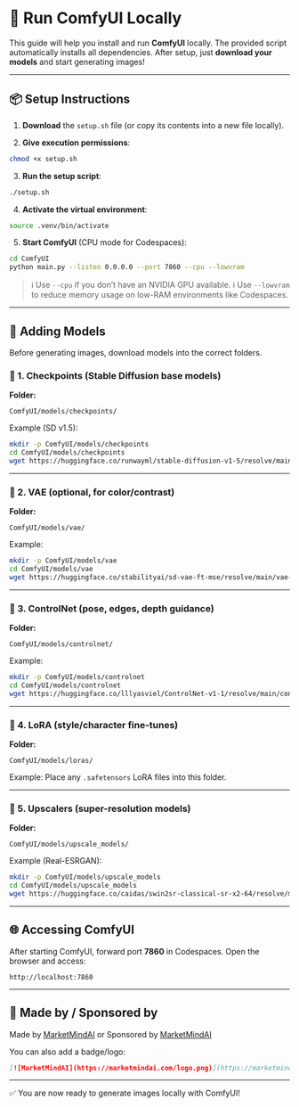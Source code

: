 # 🚀 Run ComfyUI Locally

This guide will help you install and run **ComfyUI** locally.
The provided script automatically installs all dependencies.
After setup, just **download your models** and start generating images!

---

## 📦 Setup Instructions

1. **Download** the `setup.sh` file (or copy its contents into a new file locally).

2. **Give execution permissions**:

```bash
chmod +x setup.sh
```

3. **Run the setup script**:

```bash
./setup.sh
```

4. **Activate the virtual environment**:

```bash
source .venv/bin/activate
```

5. **Start ComfyUI** (CPU mode for Codespaces):

```bash
cd ComfyUI
python main.py --listen 0.0.0.0 --port 7860 --cpu --lowvram
```

> ℹ️ Use `--cpu` if you don’t have an NVIDIA GPU available.
> ℹ️ Use `--lowvram` to reduce memory usage on low-RAM environments like Codespaces.

---

## 📂 Adding Models

Before generating images, download models into the correct folders.

### 🔹 1. Checkpoints (Stable Diffusion base models)

**Folder:**

```
ComfyUI/models/checkpoints/
```

Example (SD v1.5):

```bash
mkdir -p ComfyUI/models/checkpoints
cd ComfyUI/models/checkpoints
wget https://huggingface.co/runwayml/stable-diffusion-v1-5/resolve/main/v1-5-pruned-emaonly.safetensors
```

---

### 🔹 2. VAE (optional, for color/contrast)

**Folder:**

```
ComfyUI/models/vae/
```

Example:

```bash
mkdir -p ComfyUI/models/vae
cd ComfyUI/models/vae
wget https://huggingface.co/stabilityai/sd-vae-ft-mse/resolve/main/vae-ft-mse-840000-ema-pruned.safetensors
```

---

### 🔹 3. ControlNet (pose, edges, depth guidance)

**Folder:**

```
ComfyUI/models/controlnet/
```

Example:

```bash
mkdir -p ComfyUI/models/controlnet
cd ComfyUI/models/controlnet
wget https://huggingface.co/lllyasviel/ControlNet-v1-1/resolve/main/control_v11p_sd15_canny.pth
```

---

### 🔹 4. LoRA (style/character fine-tunes)

**Folder:**

```
ComfyUI/models/loras/
```

Example: Place any `.safetensors` LoRA files into this folder.

---

### 🔹 5. Upscalers (super-resolution models)

**Folder:**

```
ComfyUI/models/upscale_models/
```

Example (Real-ESRGAN):

```bash
mkdir -p ComfyUI/models/upscale_models
cd ComfyUI/models/upscale_models
wget https://huggingface.co/caidas/swin2sr-classical-sr-x2-64/resolve/main/model.safetensors
```

---

## 🌐 Accessing ComfyUI

After starting ComfyUI, forward port **7860** in Codespaces.
Open the browser and access:

```
http://localhost:7860
```

---

## 🔗 Made by / Sponsored by

Made by [MarketMindAI](https://marketmindai.com)
or
Sponsored by [MarketMindAI](https://marketmindai.com)

You can also add a badge/logo:

```markdown
[![MarketMindAI](https://marketmindai.com/logo.png)](https://marketmindai.com)
```

---

✅ You are now ready to generate images locally with ComfyUI!
